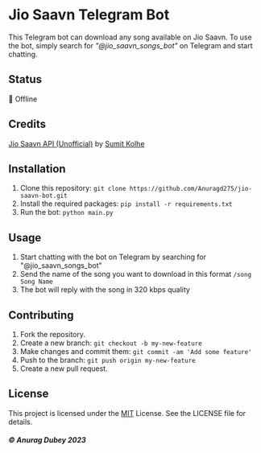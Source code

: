 # Jio Saavn Telegram Bot

This Telegram bot can download any song available on Jio Saavn. To use the bot, simply search for *"@jio_saavn_songs_bot"* on Telegram and start chatting.

## Status

🔴 Offline 

## Credits 

[Jio Saavn API (Unofficial)](https://saavn.me/) by [Sumit Kolhe](https://github.com/sumitkolhe)

## Installation

1. Clone this repository: `git clone https://github.com/Anuragd275/jio-saavn-bot.git`
2. Install the required packages: `pip install -r requirements.txt`
3. Run the bot: `python main.py`

## Usage

1. Start chatting with the bot on Telegram by searching for "@jio_saavn_songs_bot"
2. Send the name of the song you want to download in this format `/song Song Name`
3. The bot will reply with the song in 320 kbps quality

## Contributing
1. Fork the repository.
2. Create a new branch: `git checkout -b my-new-feature`
3. Make changes and commit them: `git commit -am 'Add some feature'`
4. Push to the branch: `git push origin my-new-feature`
5. Create a new pull request.

## License

This project is licensed under the [MIT](https://opensource.org/license/mit/) License. See the LICENSE file for details.

##### © Anurag Dubey 2023
